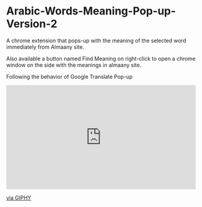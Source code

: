 # Arabic-Words-Meaning-Pop-up-Version-2
A chrome extension that pops-up with the meaning of the selected word immediately from Almaany site.

Also available a button named Find Meaning on right-click to open a chrome window on the side with the meanings in almaany site.

Following the behavior of Google Translate Pop-up

<div style="width:100%;height:0;padding-bottom:55%;position:relative;"><iframe src="https://giphy.com/embed/IhldlCOgol7dAXak3j" width="100%" height="100%" style="position:absolute" frameBorder="0" class="giphy-embed" allowFullScreen></iframe></div><p><a href="https://giphy.com/gifs/IhldlCOgol7dAXak3j">via GIPHY</a></p>
